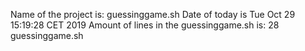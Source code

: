 Name of the project is: guessinggame.sh
Date of today is Tue Oct 29 15:19:28 CET 2019
Amount of lines in the guessinggame.sh is: 28 guessinggame.sh
